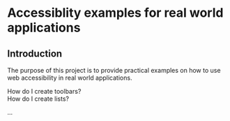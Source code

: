 # Accessiblity examples for real world applications
## Introduction

The purpose of this project is to provide practical examples on how to use web accessibility in real world applications.  

How do I create toolbars?  
How do I create lists?  

...
